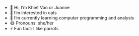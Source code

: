 - 👋 Hi, I’m Khiet Van or Joanne
- 👀 I’m interested in cats
- 🌱 I’m currently learning computer programming and analysis
- 😄 Pronouns: she/her
- ⚡ Fun fact: I like parrots

<!---
khietvan123/khietvan123 is a ✨ special ✨ repository because its `README.md` (this file) appears on your GitHub profile.
You can click the Preview link to take a look at your changes.
--->
